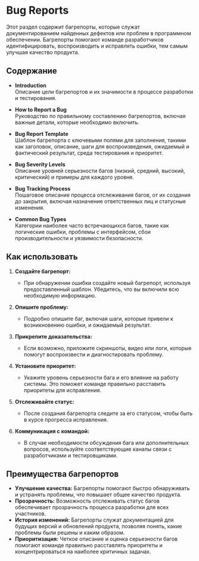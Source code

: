 # Bug Reports

Этот раздел содержит багрепорты, которые служат документированием найденных дефектов или проблем в программном обеспечении. Багрепорты помогают команде разработчиков идентифицировать, воспроизводить и исправлять ошибки, тем самым улучшая качество продукта.

## Содержание

- **Introduction**  
  Описание цели багрепортов и их значимости в процессе разработки и тестирования.

- **How to Report a Bug**  
  Руководство по правильному составлению багрепортов, включая важные детали, которые необходимо включить.

- **Bug Report Template**  
  Шаблон багрепорта с ключевыми полями для заполнения, такими как заголовок, описание, шаги для воспроизведения, ожидаемый и фактический результат, среда тестирования и приоритет.

- **Bug Severity Levels**  
  Описание уровней серьезности багов (низкий, средний, высокий, критический) и примеры для каждого уровня.

- **Bug Tracking Process**  
  Пошаговое описание процесса отслеживания багов, от их создания до закрытия, включая назначение ответственных лиц и статусные изменения.

- **Common Bug Types**  
  Категории наиболее часто встречающихся багов, такие как логические ошибки, проблемы с интерфейсом, сбои производительности и уязвимости безопасности.

## Как использовать

1. **Создайте багрепорт:**
   - При обнаружении ошибки создайте новый багрепорт, используя предоставленный шаблон. Убедитесь, что вы включили всю необходимую информацию.

2. **Опишите проблему:**
   - Подробно опишите баг, включая шаги, которые привели к возникновению ошибки, и ожидаемый результат.

3. **Прикрепите доказательства:**
   - Если возможно, приложите скриншоты, видео или логи, которые помогут воспроизвести и диагностировать проблему.

4. **Установите приоритет:**
   - Укажите уровень серьезности бага и его влияние на работу системы. Это поможет команде правильно расставить приоритеты для исправления.

5. **Отслеживайте статус:**
   - После создания багрепорта следите за его статусом, чтобы быть в курсе прогресса исправления.

6. **Коммуникация с командой:**
   - В случае необходимости обсуждения бага или дополнительных вопросов, используйте соответствующие каналы связи с разработчиками и тестировщиками.

## Преимущества багрепортов

- **Улучшение качества:** Багрепорты помогают быстро обнаруживать и устранять проблемы, что повышает общее качество продукта.
- **Прозрачность:** Возможность отслеживать статус багов обеспечивает прозрачность процесса разработки для всех участников.
- **История изменений:** Багрепорты служат документацией для будущих версий и обновлений продукта, позволяя понять, какие проблемы были решены и каким образом.
- **Приоритизация:** Четкое описание и оценка серьезности багов помогают команде правильно расставлять приоритеты и концентрироваться на наиболее критичных задачах.
